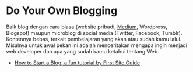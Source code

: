 # Do Your Own Blogging

Baik blog dengan cara biasa (website pribadi, [Medium](https://medium.com), Wordpress, Blogspot) maupun microblog di social media (Twitter, Facebook, Tumblr). Kontennya bebas, terkait pembelajaran yang akan atau sudah kamu lalui. Misalnya untuk awal pekan ini adalah menceritakan mengapa ingin menjadi web developer dan apa yang sudah kamu ketahui tentang Web.

- [How to Start a Blog, a fun tutorial by First Site Guide](http://firstsiteguide.com/start-blog)
